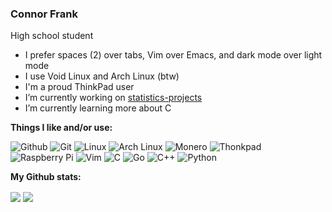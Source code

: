 ### Connor Frank
High school student

- I prefer spaces (2) over tabs, Vim over Emacs, and dark mode over light mode
- I use Void Linux and Arch Linux (btw)
- I'm a proud ThinkPad user
- I’m currently working on [statistics-projects](https://github.com/Connor-Frank/statistics-projects)
- I’m currently learning more about C

**Things I like and/or use:**  

<p float="left">
  <img alt="Github" src="https://img.shields.io/badge/GitHub-100000?style=for-the-badge&logo=github&logoColor=white">
  <img alt="Git" src="https://img.shields.io/badge/Git-F05032?style=for-the-badge&logo=git&logoColor=white">
  <img alt="Linux" src="https://img.shields.io/badge/Linux-FCC624?style=for-the-badge&logo=linux&logoColor=black">
  <img alt="Arch Linux" src="https://img.shields.io/badge/Arch_Linux-1793D1?style=for-the-badge&logo=arch-linux&logoColor=white">
  <img alt="Monero" src="https://img.shields.io/badge/monero-FF6600?style=for-the-badge&logo=monero&logoColor=white">
  <img alt="Thonkpad" src="https://img.shields.io/badge/Thinkpad-X1_Carbon-ED1C24?style=for-the-badge&logo=lenovo&logoColor=white">
  <img alt="Raspberry Pi" src="https://img.shields.io/badge/RASPBERRY_PI-C51A4A.svg?&style=for-the-badge&logo=raspberry%20pi&logoColor=white">
  <img alt="Vim" src="https://img.shields.io/badge/VIM-%2311AB00.svg?style=for-the-badge&logo=vim&logoColor=white">
  <img alt="C" src="https://img.shields.io/badge/c-%2300599C?style=for-the-badge&logo=c&logoColor=white">
  <img alt="Go" src="https://img.shields.io/badge/go-%2300ADD8?style=for-the-badge&logo=go&logoColor=white">
  <img alt="C++" src="https://img.shields.io/badge/c++-%2300599C?style=for-the-badge&logo=c%2B%2B&ogoColor=white">
  <img alt="Python" src="https://img.shields.io/badge/Python-3776AB?style=for-the-badge&logo=python&logoColor=white">
</p>

**My Github stats:**

<img align="center" src="https://github-readme-stats.vercel.app/api?username=Connor-Frank&show_icons=true&include_all_commits=true&title_color=05bc79&text_color=0fa8cd&icon_color=2472c8&bg_color=262a33">

<img align="center" src="https://github-readme-stats.vercel.app/api/top-langs/?username=Connor-Frank&show_icons=true&title_color=05bc79&text_color=0fa8cd&icon_color=2472c8&bg_color=262a33">

<!--
**Connor-Frank/Connor-Frank** is a ✨ _special_ ✨ repository because its `README.md` (this file) appears on your GitHub profile.

Here are some ideas to get you started:

- 🔭 I’m currently working on ...
- 🌱 I’m currently learning ...
- 👯 I’m looking to collaborate on ...
- 🤔 I’m looking for help with ...
- 💬 Ask me about ...
- 📫 How to reach me: ...
- 😄 Pronouns: ...
- ⚡ Fun fact: ...
-->
